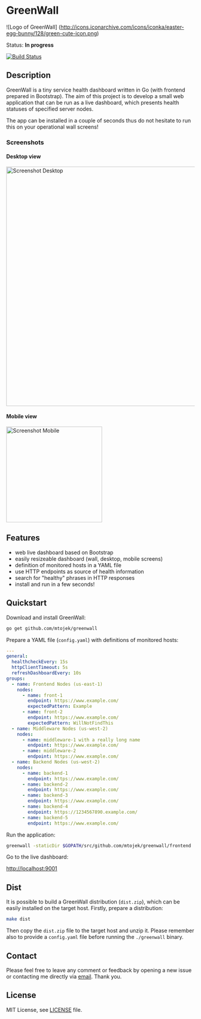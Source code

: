 # GreenWall

![Logo of GreenWall]
(http://icons.iconarchive.com/icons/iconka/easter-egg-bunny/128/green-cute-icon.png)

Status: **In progress** 

[![Build Status](https://travis-ci.org/mtojek/greenwall.svg?branch=master)](https://travis-ci.org/mtojek/greenwall)

## Description

GreenWall is a tiny service health dashboard written in Go (with frontend prepared in Bootstrap). The aim of this project is to develop a small web application that can be run as a live dashboard, which presents health statuses of specified server nodes. 

The app can be installed in a couple of seconds thus do not hesitate to run this on your operational wall screens!

### Screenshots

#### Desktop view

<img src="https://github.com/mtojek/greenwall/blob/master/screenshot-1.png" alt="Screenshot Desktop" width="640px" />

#### Mobile view

<img src="https://github.com/mtojek/greenwall/blob/master/screenshot-2.png" alt="Screenshot Mobile" width="256px" />

## Features

* web live dashboard based on Bootstrap
* easily resizeable dashboard (wall, desktop, mobile screens)
* definition of monitored hosts in a YAML file
* use HTTP endpoints as source of health information
* search for "healthy" phrases in HTTP responses
* install and run in a few seconds!

## Quickstart

Download and install GreenWall:
```bash
go get github.com/mtojek/greenwall
```

Prepare a YAML file (```config.yaml```) with definitions of monitored hosts:
```yaml
---
general:
  healthcheckEvery: 15s
  httpClientTimeout: 5s
  refreshDashboardEvery: 10s
groups:
  - name: Frontend Nodes (us-east-1)
    nodes:
      - name: front-1
        endpoint: https://www.example.com/
        expectedPattern: Example
      - name: front-2
        endpoint: https://www.example.com/
        expectedPattern: WillNotFindThis
  - name: Middleware Nodes (us-west-2)
    nodes:
      - name: middleware-1 with a really long name
        endpoint: https://www.example.com/
      - name: middleware-2
        endpoint: https://www.example.com/
  - name: Backend Nodes (us-west-2)
    nodes:
      - name: backend-1
        endpoint: https://www.example.com/
      - name: backend-2
        endpoint: https://www.example.com/
      - name: backend-3
        endpoint: https://www.example.com/
      - name: backend-4
        endpoint: https://1234567890.example.com/
      - name: backend-5
        endpoint: https://www.example.com/
```

Run the application:
```bash
greenwall -staticDir $GOPATH/src/github.com/mtojek/greenwall/frontend
```

Go to the live dashboard:

[http://localhost:9001](http://localhost:9001)

## Dist

It is possible to build a GreenWall distribution (```dist.zip```), which can be easily installed on the target host. Firstly, prepare a distribution:

```bash
make dist
```

Then copy the ```dist.zip``` file to the target host and unzip it. Please remember also to provide a ```config.yaml``` file before running the ```./greenwall``` binary.

## Contact

Please feel free to leave any comment or feedback by opening a new issue or contacting me directly via [email](mailto:marcin@tojek.pl). Thank you.

## License

MIT License, see [LICENSE](https://github.com/mtojek/greenwall/blob/master/LICENSE) file.
